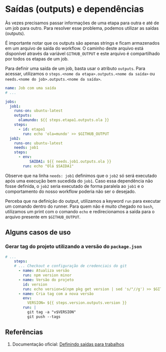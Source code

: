 # Saídas (outputs) e dependências

Às vezes precisamos passar informações de uma etapa para outra e até de um job para outro. Para resolver esse problema, podemos utilizar as saídas (outputs).

É importante notar que os outputs são apenas strings e ficam armazenados em um arquivo de saída do workflow.
O caminho deste arquivo está disponível através da variável `GITHUB_OUTPUT` e este arquivo é compartilhado por todos os etapas de um job.

Para definir uma saída de um job, basta usar o atributo `outputs`. Para acessar, utilizamos o `steps.<nome da etapa>.outputs.<nome da saída>` ou `needs.<nome do job>.outputs.<nome da saída>`.


```yaml
name: Job com uma saída
# ...

jobs:
  job1:
    runs-on: ubuntu-latest
    outputs:
      olamundo: ${{ steps.etapa1.outputs.ola }}
    steps:
      - id: etapa1
        run: echo 'ola=mundo' >> $GITHUB_OUTPUT
  job2:
    runs-on: ubuntu-latest
    needs: job1
    steps:
      - env:
           SAIDA1: ${{ needs.job1.outputs.ola }}
        run: echo "Olá $SAIDA1"
```

Observe que na linha `needs: job1` definimos que o `job2` só será executado após uma execução bem sucedida do `job1`. Caso essa dependência não fosse definida, o `job2` seria executado de forma paralela ao `job1` e o comportamento do nosso workflow poderia não ser o desejado.

Perceba que na definição do output, utilizamos a keyword `run` para executar um comando dentro do runner. Para quem não é muito chegado no `bash`, utilizamos um print com o comando `echo` e redirecionamos a saída para o arquivo presente em `$GITHUB_OUTPUT`.


## Alguns casos de uso

### Gerar tag do projeto utilizando a versão do `package.json`

```yaml
# ...
    steps:
    # ... Checkout e configuração de credenciais do git
      - name: Atualiza versão
        run: npm version minor
      - name: Versão do projeto
        id: version
        run: echo version=$(npm pkg get version | sed 's/"//g') >> $GITHUB_OUTPUT
      - name: Cria tag com a nova versão
        env:
          VERSION= ${{ steps.version.outputs.version }}
        run: |
          git tag -a "v$VERSION"
          git push --tags
```

## Referências

1. Documentação oficial: [Definindo saídas para trabalhos](https://docs.github.com/pt/actions/using-jobs/defining-outputs-for-jobs)
